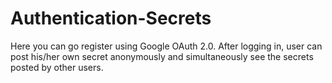 # Authentication-Secrets

Here you can go register using Google OAuth 2.0. After logging in, user can post his/her own secret anonymously and simultaneously see the secrets posted by other users.
